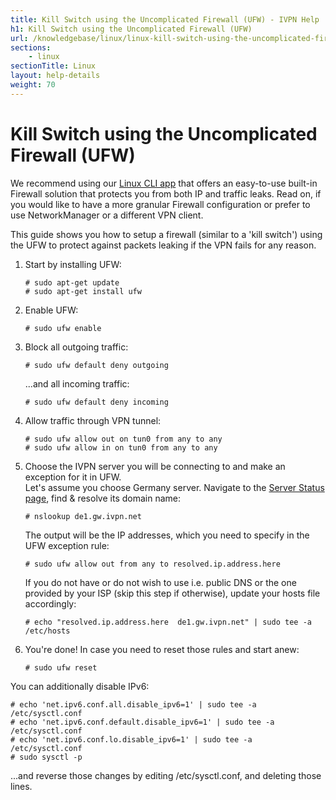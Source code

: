```yaml
---
title: Kill Switch using the Uncomplicated Firewall (UFW) - IVPN Help
h1: Kill Switch using the Uncomplicated Firewall (UFW)
url: /knowledgebase/linux/linux-kill-switch-using-the-uncomplicated-firewall-ufw/
sections:
    - linux
sectionTitle: Linux
layout: help-details
weight: 70
---
```

# Kill Switch using the Uncomplicated Firewall (UFW)

<div markdown="1" class="notice notice--info">
We recommend using our <a href="/apps-linux/">Linux CLI app</a> that offers an easy-to-use built-in Firewall solution that protects you from both IP and traffic leaks. Read on, if you would like to have a more granular Firewall configuration or prefer to use NetworkManager or a different VPN client.
</div>

This guide shows you how to setup a firewall (similar to a 'kill switch') using the UFW to protect against packets leaking if the VPN fails for any reason.

1.  Start by installing UFW:

    ```
    # sudo apt-get update
    # sudo apt-get install ufw
    ```

2.  Enable UFW:

    ```
    # sudo ufw enable
    ```

3.  Block all outgoing traffic:

    ```
    # sudo ufw default deny outgoing
    ```

    ...and all incoming traffic:

    ```
    # sudo ufw default deny incoming
    ```

4.  Allow traffic through VPN tunnel:

    ```
    # sudo ufw allow out on tun0 from any to any
    # sudo ufw allow in on tun0 from any to any
    ```

5.  Choose the IVPN server you will be connecting to and make an exception for it in UFW.  
    Let's assume you choose Germany server. Navigate to the [Server Status page](/status/), find & resolve its domain name:

    ```
    # nslookup de1.gw.ivpn.net
    ```

    The output will be the IP addresses, which you need to specify in the UFW exception rule:

    ```
    # sudo ufw allow out from any to resolved.ip.address.here
    ```

    If you do not have or do not wish to use i.e. public DNS or the one provided by your ISP (skip this step if otherwise), update your hosts file accordingly:

    ```
    # echo "resolved.ip.address.here  de1.gw.ivpn.net" | sudo tee -a /etc/hosts
    ```

6.  You're done! In case you need to reset those rules and start anew:

    ```
    # sudo ufw reset
    ```

You can additionally disable IPv6:

```
# echo 'net.ipv6.conf.all.disable_ipv6=1' | sudo tee -a /etc/sysctl.conf
# echo 'net.ipv6.conf.default.disable_ipv6=1' | sudo tee -a /etc/sysctl.conf
# echo 'net.ipv6.conf.lo.disable_ipv6=1' | sudo tee -a /etc/sysctl.conf
# sudo sysctl -p
```

...and reverse those changes by editing /etc/sysctl.conf, and deleting those lines.